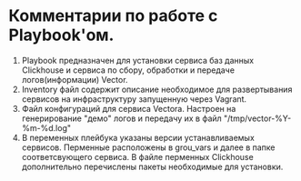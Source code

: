 # Комментарии по работе с Playbook'ом.

1) Playbook предназначен для установки сервиса баз данных Clickhouse и сервиса по сбору, обработки и передаче логов(информации) Vector.
2) Inventory файл содержит описание необходимое для развертывания сервисов на инфраструктуру запущенную через Vagrant.
3) Файл конфигураций для сервиса Vectora. Настроен на генерирование "демо" логов и передачу их в файл "/tmp/vector-%Y-%m-%d.log"
4) В переменных плейбука указаны версии устанавливаемых сервисов. Перменные расположены в grou_vars и далее в папке соответсвующего сервиса.
В файле перменных Clickhouse дополнительно перечислены пакеты необходимые для установки.

